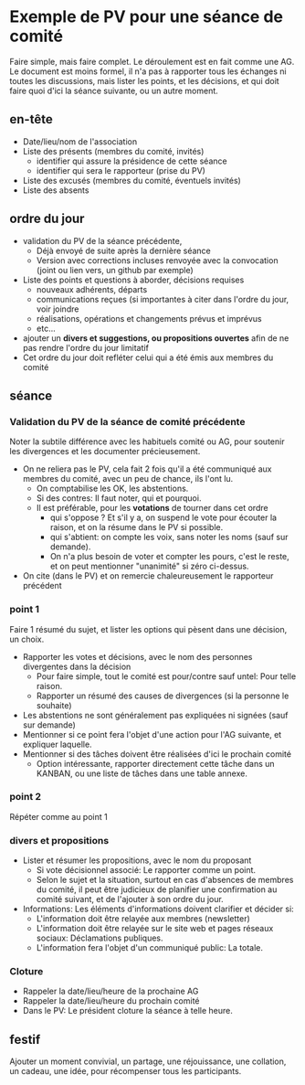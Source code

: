 # Exemple de PV pour une séance de comité
Faire simple, mais faire complet. Le déroulement est en fait comme une AG. Le document est moins formel, il n'a pas à rapporter tous les échanges ni toutes les discussions, mais lister les points, et les décisions, et qui doit faire quoi d'ici la séance suivante, ou un autre moment.

## en-tête
* Date/lieu/nom de l'association
* Liste des présents (membres du comité, invités)
  * identifier qui assure la présidence de cette séance
  * identifier qui sera le rapporteur (prise du PV)
* Liste des excusés (membres du comité, éventuels invités)
* Liste des absents
## ordre du jour
* validation du PV de la séance précédente, 
  * Déjà envoyé de suite après la dernière séance
  * Version avec corrections incluses renvoyée avec la convocation (joint ou lien vers, un github par exemple)
* Liste des points et questions à aborder, décisions requises
  * nouveaux adhérents, départs
  * communications reçues (si importantes à citer dans l'ordre du jour, voir joindre
  * réalisations, opérations et changements prévus et imprévus
  * etc...
* ajouter un **divers et suggestions, ou propositions ouvertes** afin de ne pas rendre l'ordre du jour limitatif
* Cet ordre du jour doit refléter celui qui a été émis aux membres du comité
## séance
### Validation du PV de la séance de comité précédente
Noter la subtile différence avec les habituels comité ou AG, pour soutenir les divergences et les documenter précieusement.
* On ne reliera pas le PV, cela fait 2 fois qu'il a été communiqué aux membres du comité, avec un peu de chance, ils l'ont lu.
  * On comptabilise les OK, les abstentions.
  * Si des contres: Il faut noter, qui et pourquoi.
  * Il est préférable, pour les **votations** de tourner dans cet ordre
    * qui s'oppose ? Et s'il y a, on suspend le vote pour écouter la raison, et on la résume dans le PV si possible.
    * qui s'abtient: on compte les voix, sans noter les noms (sauf sur demande).
    * On n'a plus besoin de voter et compter les pours, c'est le reste, et on peut mentionner "unanimité" si zéro ci-dessus.
* On cite (dans le PV) et on remercie chaleureusement le rapporteur précédent
### point 1
Faire 1 résumé du sujet, et lister les options qui pèsent dans une décision, un choix.
* Rapporter les votes et décisions, avec le nom des personnes divergentes dans la décision
  * Pour faire simple, tout le comité est pour/contre sauf untel: Pour telle raison.
  * Rapporter un résumé des causes de divergences (si la personne le souhaite)
* Les abstentions ne sont généralement pas expliquées ni signées (sauf sur demande)
* Mentionner si ce point fera l'objet d'une action pour l'AG suivante, et expliquer laquelle.
* Mentionner si des tâches doivent être réalisées d'ici le prochain comité
  * Option intéressante, rapporter directement cette tâche dans un KANBAN, ou une liste de tâches dans une table annexe.
### point 2
Répéter comme au point 1
### divers et propositions
* Lister et résumer les propositions, avec le nom du proposant
  * Si vote décisionnel associé: Le rapporter comme un point.
  * Selon le sujet et la situation, surtout en cas d'absences de membres du comité, il peut être judicieux de planifier une confirmation au comité suivant, et de l'ajouter à son ordre du jour.
* Informations: Les éléments d'informations doivent clarifier et décider si:
  * L'information doit être relayée aux membres (newsletter)
  * L'information doit être relayée sur le site web et pages réseaux sociaux: Déclamations publiques.
  * L'information fera l'objet d'un communiqué public: La totale.
### Cloture
* Rappeler la date/lieu/heure de la prochaine AG
* Rappeler la date/lieu/heure du prochain comité
* Dans le PV: Le président cloture la séance à telle heure.
## festif
Ajouter un moment convivial, un partage, une réjouissance, une collation, un cadeau, une idée, pour récompenser tous les participants.
